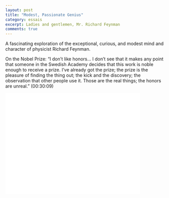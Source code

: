 ```yaml
---
layout: post
title: "Modest, Passionate Genius"
category: essais
excerpt: Ladies and gentlemen, Mr. Richard Feynman
comments: true
---
```


A fascinating exploration of the exceptional, curious, and modest mind and character of physicist Richard Feynman.

On the Nobel Prize:
“I don’t like honors… I don’t see that it makes any point that someone in the Swedish Academy decides that this work is noble enough to receive a prize. I’ve already got the prize; the prize is the pleasure of finding the thing out; the kick and the discovery; the observation that other people use it. Those are the real things; the honors are unreal.” (00:30:09)

<iframe width="420" height="315" src="//www.youtube.com/embed/Fzg1CU8t9nw" frameborder="0"> </iframe>

<a href="https://plus.google.com/+VincentBarr0?rel=author"></a>